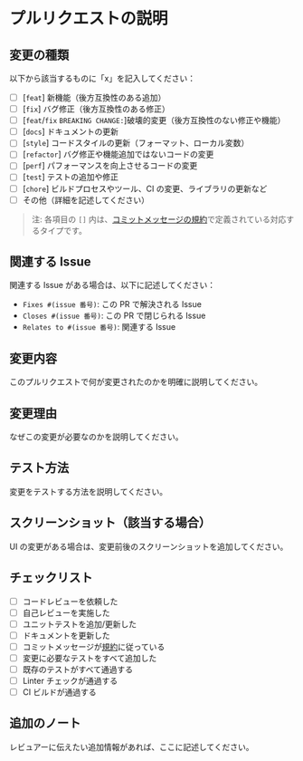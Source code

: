 # プルリクエストの説明

## 変更の種類

以下から該当するものに「x」を記入してください：

- [ ] [`feat`] 新機能（後方互換性のある追加）
- [ ] [`fix`] バグ修正（後方互換性のある修正）
- [ ] [`feat`/`fix` `BREAKING CHANGE:`]破壊的変更（後方互換性のない修正や機能）
- [ ] [`docs`] ドキュメントの更新
- [ ] [`style`] コードスタイルの更新（フォーマット、ローカル変数）
- [ ] [`refactor`] バグ修正や機能追加ではないコードの変更
- [ ] [`perf`] パフォーマンスを向上させるコードの変更
- [ ] [`test`] テストの追加や修正
- [ ] [`chore`] ビルドプロセスやツール、CI の変更、ライブラリの更新など
- [ ] その他（詳細を記述してください）

> 注: 各項目の `[]` 内は、[コミットメッセージの規約](https://github.com/lycp152/UniversityEntranceExamSubjectNavi/blob/main/docs/contributing/README.md)で定義されている対応するタイプです。

## 関連する Issue

関連する Issue がある場合は、以下に記述してください：

- `Fixes #(issue 番号)`: この PR で解決される Issue
- `Closes #(issue 番号)`: この PR で閉じられる Issue
- `Relates to #(issue 番号)`: 関連する Issue

## 変更内容

このプルリクエストで何が変更されたのかを明確に説明してください。

## 変更理由

なぜこの変更が必要なのかを説明してください。

## テスト方法

変更をテストする方法を説明してください。

## スクリーンショット（該当する場合）

UI の変更がある場合は、変更前後のスクリーンショットを追加してください。

## チェックリスト

- [ ] コードレビューを依頼した
- [ ] 自己レビューを実施した
- [ ] ユニットテストを追加/更新した
- [ ] ドキュメントを更新した
- [ ] コミットメッセージが[規約](https://github.com/lycp152/UniversityEntranceExamSubjectNavi/blob/main/docs/contributing/README.md)に従っている
- [ ] 変更に必要なテストをすべて追加した
- [ ] 既存のテストがすべて通過する
- [ ] Linter チェックが通過する
- [ ] CI ビルドが通過する

## 追加のノート

レビュアーに伝えたい追加情報があれば、ここに記述してください。
